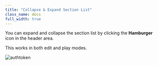 ```yaml
---
title: "Collapse & Expand Section List"
class_name: docs
full_width: true
---
```


You can expand and collapse the section list by clicking the **Hamburger** icon in the header area.

This works in both edit and play modes.

<img alt="authtoken" src="/img/docs/guides/collapse.png" class="simple"/>